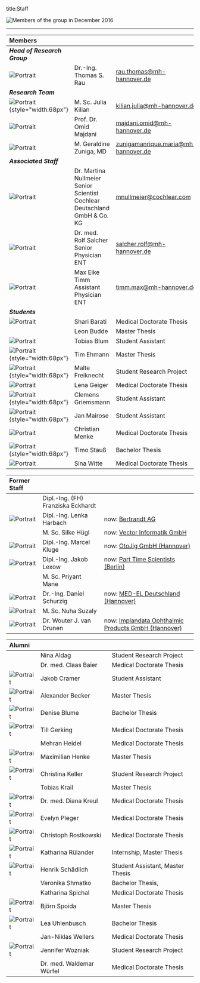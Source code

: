title:Staff

![Members of the group in December 2016](staff/IMG_3601_Kopie.jpg "Members of the group in December 2016")

- - - 


| Members |||
|:--|:-------------------------------------------------|:--------------------------------------|
| ***Head of Research Group*** |||
|![Portrait](staff/Thomas.jpg) | Dr.-Ing. Thomas S. Rau         | rau.thomas@mh-hannover.de   |
| ***Research Team*** |||
|![Portrait](staff/Portrait_JuliaK.jpg){style="width:68px"}  | M. Sc. Julia Kilian             | kilian.julia@mh-hannover.de |
|![Portrait](staff/Omid.jpg) | Prof. Dr. Omid Majdani           | majdani.omid@mh-hannover.de        |
|![Portrait](staff/geraldine.jpg) | M. Geraldine Zuniga, MD			| zunigamanrique.maria@mh-hannover.de	  |
| ***Associated Staff***  |||																
|![Portrait](staff/empty.jpg)  | Dr. Martina Nullmeier	<br> Senior Scientist <br> Cochlear Deutschland GmbH & Co. KG | mnullmeier@cochlear.com |
|![Portrait](staff/rolf.jpg) | Dr. med. Rolf Salcher  <br> Senior Physician ENT     		| salcher.rolf@mh-hannover.de|
|![Portrait](staff/maxt.png) | Max Eike Timm  <br> Assistant Physician ENT    | timm.max@mh-hannover.de |
| ***Students*** |||                                                                                             |
|![Portrait](staff/empty.jpg) 	                            | Shari Barati								| Medical Doctorate Thesis |
| <span class="glyphicon glyphicon-user" aria-hidden="true"></span>                                                           | Leon Budde                  | Master Thesis |
|![Portrait](staff/tobias.png) 	                            | Tobias Blum 								| Student Assistant |
|![Portrait](staff/Portrait_TimE.jpg){style="width:68px"} 	| Tim Ehmann                  | Master Thesis |
|![Portrait](staff/Portrait_MalteF.jpg){style="width:68px"}	| Malte Freiknecht            | Student Research Project |
|![Portrait](staff/lena.jpg)	                                | Lena Geiger								  | Medical Doctorate Thesis  | 
|![Portrait](staff/Portrait_ClemensG.jpg){style="width:68px"} 	| Clemens Griemsmann					| Student Assistant |
|![Portrait](staff/Portrait_JanM.jpg){style="width:68px"}	  | Jan Mairose								  | Student Assistant	| 
|![Portrait](staff/christianm.png)                            | Christian Menke						| Medical Doctorate Thesis |
|![Portrait](staff/Portrait_TimoS.jpg){style="width:68px"}   | Timo Stauß                  | Bachelor Thesis | 
|![Portrait](staff/empty.jpg) 	                              | Sina Witte 				    			| Medical Doctorate Thesis |



| Former Staff |||
|:--|:------------------|:--------------------------------------|               				
|                               | Dipl.-Ing. (FH) Franziska Eckhardt     |  |
|![Portrait](staff/lenka.png)   | Dipl.-Ing. Lenka Harbach                | now: [Bertrandt AG](https://www.bertrandt.com/) |
|                             	| M. Sc. Silke Hügl                			  | now: [Vector Informatik GmbH](https://www.vector.com/de/de/) 	|
|![Portrait](staff/Marcel.jpg)  | Dipl.-Ing. Marcel Kluge                 | now: [OtoJig GmbH (Hannover)](http://www.otojig.com/)  |
|![Portrait](staff/Jakob.jpg)   | Dipl.-Ing. Jakob Lexow                  | now: [Part Time Scientists (Berlin)](https://ptscientists.com/)         |
|                               | M. Sc. Priyant Mane                    |  |
|![Portrait](staff/daniel.png)  | Dr.-Ing. Daniel Schurzig                | now: [MED-EL Deutschland (Hannover)](www.medel.com) |
|![Portrait](staff/nuha.jpg) 	  | M. Sc. Nuha Suzaly			   			        |     	|
|![Portrait](staff/Wouter.jpg)  | Dr. Wouter J. van Drunen                | now: [Implandata Ophthalmic Products GmbH (Hannover)](http://www.implandata.com) |

| Alumni |||
|:--|:------------------|:--------------------------------------|     
|	                              | Nina Aldag								| Student Research Project |
|                          	    | Dr. med. Claas Baier					| Medical Doctorate Thesis |
|![Portrait](staff/jakobc.jpg)	| Jakob Cramer 								| Student Assistant  |
|![Portrait](staff/alexbecker.jpg)| Alexander Becker 				|  Master Thesis|
|![Portrait](staff/deniseb.png)   | Denise Blume 							| Bachelor Thesis    |
|![Portrait](staff/till.jpg) 	    | Till Gerking								| Medical Doctorate Thesis|
|                              	  | Mehran Heidel 							| Medical Doctorate Thesis	|
|![Portrait](staff/max.png)		  | Maximilian Henke						| Master Thesis	|
|![Portrait](staff/christina.jpg)| Christina Keller				    		| Student Research Project |
|                             	  | Tobias Krail								| Master Thesis    |
|![Portrait](staff/Diana.jpg) 	  | Dr. med. Diana Kreul					| Medical Doctorate Thesis	|
|![Portrait](staff/evelynp.png)   | Evelyn Pleger							   	| Medical Doctorate  Thesis|
|![Portrait](staff/christoph.jpg) | Christoph Rostkowski					| Medical Doctorate  Thesis	|
|![Portrait](staff/katharina.jpg) | Katharina Rülander				| Internship, Master Thesis							 |
|![Portrait](staff/henrik.png)	  | Henrik Schädlich				 	| Student Assistant, Master Thesis   |
|                             	  | Veronika Shmatko						| Bachelor Thesis, 	|
|                             	  | Katharina Spichal							| Medical Doctorate Thesis	|
|![Portrait](staff/bjoern.jpg)	  | Björn Spoida							| Master Thesis 		|
|![Portrait](staff/lea.png)		    | Lea Uhlenbusch 							| Bachelor Thesis |
|                               	| Jan-Niklas Wellers						| Medical Doctorate Thesis |
|![Portrait](staff/jennifer.jpg)  | Jennifer Wozniak				    	| Student Research Project  |
|                             	  | Dr. med. Waldemar Würfel				| Medical Doctorate  Thesis	|


